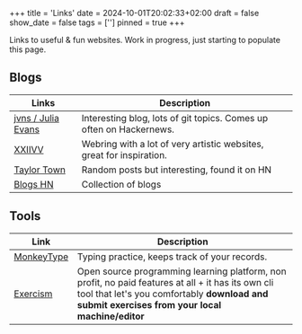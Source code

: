 +++
title = 'Links'
date = 2024-10-01T20:02:33+02:00
draft = false
show_date = false
tags = ['']
pinned = true
+++

Links to useful & fun websites. Work in progress, just starting to populate this page.

## Blogs

| Links | Description |
|---------|-------------|
| [jvns / Julia Evans](https://jvns.ca/) | Interesting blog, lots of git topics. Comes up often on Hackernews.|
| [XXIIVV](https://webring.xxiivv.com/) | Webring with a lot of very artistic websites, great for inspiration. |
| [Taylor Town](https://taylor.town/) | Random posts but interesting, found it on HN |
| [Blogs HN](https://blogs.hn/) | Collection of blogs |

## Tools

| Link | Description |
|---------|-------------|
| [MonkeyType](https://monkeytype.com/) | Typing practice, keeps track of your records. |
| [Exercism](https://exercism.org/) | Open source programming learning platform, non profit, no paid features at all + it has its own cli tool that let's you comfortably **download and submit exercises from your local machine/editor**|
